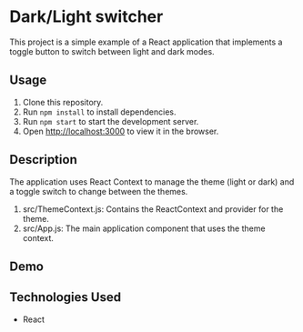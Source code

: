 
# Dark/Light switcher

This project is a simple example of a React application that implements a toggle button to switch between light and dark modes.

## Usage

1. Clone this repository.
2. Run `npm install` to install dependencies.
3. Run `npm start` to start the development server.
4. Open [http://localhost:3000]() to view it in the browser.

## Description

The application uses React Context to manage the theme (light or dark) and a toggle switch to change between the themes.

1. src/ThemeContext.js: Contains the ReactContext and provider for the theme.
2. src/App.js: The main application component that uses the theme context.

## Demo



## Technologies Used

* React
